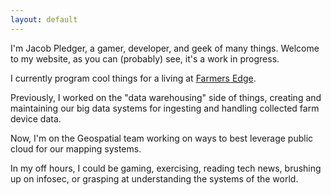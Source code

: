 ```yaml
---
layout: default
---
```


I'm Jacob Pledger, a gamer, developer, and geek of many things. Welcome to my website, as you can (probably) see, it's a work in progress.

I currently program cool things for a living at <a href="https://www.farmersedge.ca">Farmers Edge</a>. 

Previously, I worked on the "data warehousing" side of things, creating and maintaining our big data systems for ingesting and handling collected farm device data.

Now, I'm on the Geospatial team working on ways to best leverage public cloud for our mapping systems.

In my off hours, I could be gaming, exercising, reading tech news, brushing up on infosec, or grasping at understanding the systems of the world.
